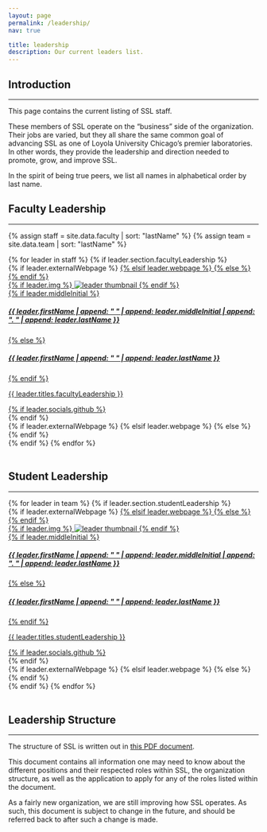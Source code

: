 ```yaml
---
layout: page
permalink: /leadership/
nav: true

title: leadership
description: Our current leaders list.
---
```


## Introduction

---

This page contains the current listing of SSL staff.

These members of SSL operate on the “business” side of the organization. Their jobs are varied, but they all share the same common goal of advancing SSL as one of Loyola University Chicago’s premier laboratories. In other words, they provide the leadership and direction needed to promote, grow, and improve SSL.

In the spirit of being true peers, we list all names in alphabetical order by last name.

## Faculty Leadership

---

{% assign staff = site.data.faculty | sort: "lastName" %}
{% assign team = site.data.team | sort: "lastName" %}

<!-- SSL Faculty Leadership Projects Grid -->
<div class="projects grid">
  {% for leader in staff %}
  {% if leader.section.facultyLeadership %}
  <div class="grid-item">
    {% if leader.externalWebpage %}
    <a href="{{ leader.externalWebpage }}" target="_blank">
    {% elsif leader.webpage %}
    <a href="{{ leader.webpage | relative_url }}">
    {% else %}
    <!-- Do nothing -->
    {% endif %}
      <div class="card hoverable">
        {% if leader.img %}
        <img src="{{ leader.img | relative_url }}" alt="leader thumbnail">
        {% endif %}
        <div class="card-body">
          {% if leader.middleInitial %}
          <h5>{{ leader.firstName | append: " " | append: leader.middleInitial | append: ". " | append: leader.lastName }}</h5>
          {% else %}
          <h5>{{ leader.firstName | append: " " | append: leader.lastName }}</h5>
          {% endif %}
          <p class="card-text">{{ leader.titles.facultyLeadership }}</p>
          <div class="row ml-1 mr-1 p-0">
            {% if leader.socials.github %}
            <div class="github-icon">
              <div class="icon" data-toggle="tooltip" title="GitHub Profile">
                <a href="{{ leader.socials.github }}" target="_blank"><i class="fab fa-github gh-icon"></i></a>
              </div>
            </div>
            {% endif %}
          </div>
        </div>
      </div>
    {% if leader.externalWebpage %}
    </a>
    {% elsif leader.webpage %}
    </a>
    {% else %}
    <!-- Do nothing -->
    {% endif %}
  </div>
  {% endif %}
{% endfor %}
</div>
<br>

## Student Leadership

---

<!-- SSL Student Leadership Projects Grid -->
<div class="projects grid">
  {% for leader in team %}
  {% if leader.section.studentLeadership %}
  <div class="grid-item">
    {% if leader.externalWebpage %}
    <a href="{{ leader.externalWebpage }}" target="_blank">
    {% elsif leader.webpage %}
    <a href="{{ leader.webpage | relative_url }}">
    {% else %}
    <!-- Do nothing -->
    {% endif %}
      <div class="card hoverable">
        {% if leader.img %}
        <img src="{{ leader.img | relative_url }}" alt="leader thumbnail">
        {% endif %}
        <div class="card-body">
          {% if leader.middleInitial %}
          <h5>{{ leader.firstName | append: " " | append: leader.middleInitial | append: ". " | append: leader.lastName }}</h5>
          {% else %}
          <h5>{{ leader.firstName | append: " " | append: leader.lastName }}</h5>
          {% endif %}
          <p class="card-text">{{ leader.titles.studentLeadership }}</p>
          <div class="row ml-1 mr-1 p-0">
            {% if leader.socials.github %}
            <div class="github-icon">
              <div class="icon" data-toggle="tooltip" title="GitHub Profile">
                <a href="{{ leader.socials.github }}" target="_blank"><i class="fab fa-github gh-icon"></i></a>
              </div>
            </div>
            {% endif %}
          </div>
        </div>
      </div>
    {% if leader.externalWebpage %}
    </a>
    {% elsif leader.webpage %}
    </a>
    {% else %}
    <!-- Do nothing -->
    {% endif %}
  </div>
  {% endif %}
{% endfor %}
</div>
<br>

## Leadership Structure

---

The structure of SSL is written out in [this PDF document](/assets/pdf/Software_Systems_Laboratory_Leadership_Structure.pdf).

This document contains all information one may need to know about the different positions and their respected roles within SSL, the organization structure, as well as the application to apply for any of the roles listed within the document.

As a fairly new organization, we are still improving how SSL operates. As such, this document is subject to change in the future, and should be referred back to after such a change is made.

<br>
